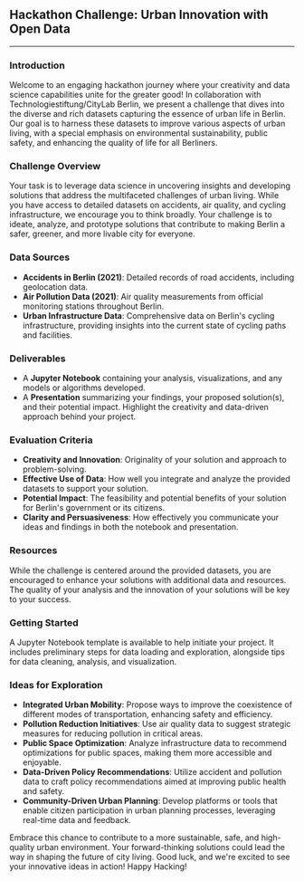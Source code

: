 ## Hackathon Challenge: Urban Innovation with Open Data
---

### Introduction
Welcome to an engaging hackathon journey where your creativity and data science capabilities unite for the greater good! In collaboration with Technologiestiftung/CityLab Berlin, we present a challenge that dives into the diverse and rich datasets capturing the essence of urban life in Berlin. Our goal is to harness these datasets to improve various aspects of urban living, with a special emphasis on environmental sustainability, public safety, and enhancing the quality of life for all Berliners.

### Challenge Overview
Your task is to leverage data science in uncovering insights and developing solutions that address the multifaceted challenges of urban living. While you have access to detailed datasets on accidents, air quality, and cycling infrastructure, we encourage you to think broadly. Your challenge is to ideate, analyze, and prototype solutions that contribute to making Berlin a safer, greener, and more livable city for everyone.

### Data Sources
- **Accidents in Berlin (2021)**: Detailed records of road accidents, including geolocation data.
- **Air Pollution Data (2021)**: Air quality measurements from official monitoring stations throughout Berlin.
- **Urban Infrastructure Data**: Comprehensive data on Berlin's cycling infrastructure, providing insights into the current state of cycling paths and facilities.

### Deliverables
- A **Jupyter Notebook** containing your analysis, visualizations, and any models or algorithms developed.
- A **Presentation** summarizing your findings, your proposed solution(s), and their potential impact. Highlight the creativity and data-driven approach behind your project.

### Evaluation Criteria
- **Creativity and Innovation**: Originality of your solution and approach to problem-solving.
- **Effective Use of Data**: How well you integrate and analyze the provided datasets to support your solution.
- **Potential Impact**: The feasibility and potential benefits of your solution for Berlin's government or its citizens.
- **Clarity and Persuasiveness**: How effectively you communicate your ideas and findings in both the notebook and presentation.

### Resources
While the challenge is centered around the provided datasets, you are encouraged to enhance your solutions with additional data and resources. The quality of your analysis and the innovation of your solutions will be key to your success.

### Getting Started
A Jupyter Notebook template is available to help initiate your project. It includes preliminary steps for data loading and exploration, alongside tips for data cleaning, analysis, and visualization.

### Ideas for Exploration
- **Integrated Urban Mobility**: Propose ways to improve the coexistence of different modes of transportation, enhancing safety and efficiency.
- **Pollution Reduction Initiatives**: Use air quality data to suggest strategic measures for reducing pollution in critical areas.
- **Public Space Optimization**: Analyze infrastructure data to recommend optimizations for public spaces, making them more accessible and enjoyable.
- **Data-Driven Policy Recommendations**: Utilize accident and pollution data to craft policy recommendations aimed at improving public health and safety.
- **Community-Driven Urban Planning**: Develop platforms or tools that enable citizen participation in urban planning processes, leveraging real-time data and feedback.


Embrace this chance to contribute to a more sustainable, safe, and high-quality urban environment. Your forward-thinking solutions could lead the way in shaping the future of city living. Good luck, and we're excited to see your innovative ideas in action! Happy Hacking!
